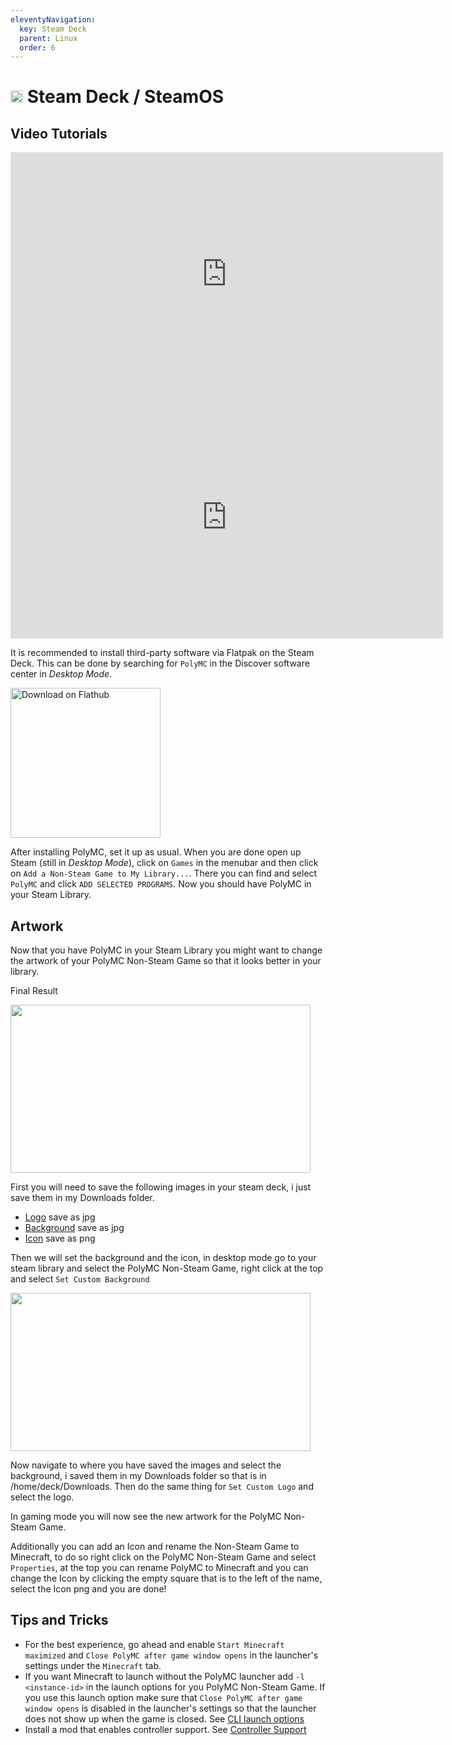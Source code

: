 ```yaml
---
eleventyNavigation:
  key: Steam Deck
  parent: Linux
  order: 6
---
```

# <img src="https://www.vectorlogo.zone/logos/steampowered/steampowered-icon.svg" height="20"/> Steam Deck / SteamOS

## Video Tutorials
<iframe width="692" height="389" src="https://www.youtube.com/embed/UTVBqyvFCV8" title="YouTube video player" frameborder="0" allow="accelerometer; autoplay; clipboard-write; encrypted-media; gyroscope; picture-in-picture" allowfullscreen></iframe>
  
<iframe width="692" height="389" src="https://www.youtube.com/embed/6E2Enr5S78k" title="YouTube video player" frameborder="0" allow="accelerometer; autoplay; clipboard-write; encrypted-media; gyroscope; picture-in-picture" allowfullscreen></iframe>

It is recommended to install third-party software via Flatpak on the Steam Deck.
This can be done by searching for `PolyMC` in the Discover software center in *Desktop Mode*.

<a href='https://flathub.org/apps/details/org.polymc.PolyMC'><img width='240' alt='Download on Flathub' src='https://flathub.org/assets/badges/flathub-badge-en.png'/></a>

After installing PolyMC, set it up as usual.
When you are done open up Steam (still in *Desktop Mode*), click on `Games` in the menubar and then click on `Add a Non-Steam Game to My Library...`.
There you can find and select `PolyMC` and click `ADD SELECTED PROGRAMS`.
Now you should have PolyMC in your Steam Library.

## Artwork

Now that you have PolyMC in your Steam Library you might want to change the artwork of your PolyMC Non-Steam Game so that it looks better in your library.

Final Result

<img src="https://i.imgur.com/WXFkxCw.png" width="480" height="268.75"/>

First you will need to save the following images in your steam deck, i just save them in my Downloads folder.

- [Logo](https://www.minecraft.net/content/dam/games/minecraft/key-art/Games_Subnav_Minecraft-300x465.jpg) save as jpg
- [Background](https://news.xbox.com/en-us/wp-content/uploads/sites/2/2021/11/Minecraft-Caves-Cliffs-Part-II-Available-Now_JPG.jpg) save as jpg
- [Icon](https://theme.zdassets.com/theme_assets/2155033/bc270c23058d513de5124ffea6bf9199af7a2370.png) save as png

Then we will set the background and the icon, in desktop mode go to your steam library and select the PolyMC Non-Steam Game, right click at the top and select `Set Custom Background`

<img src="https://i.imgur.com/jaqjRob.png" width="480" height="253.25"/>

Now navigate to where you have saved the images and select the background, i saved them in my Downloads folder so that is in /home/deck/Downloads.
Then do the same thing for `Set Custom Logo` and select the logo.

In gaming mode you will now see the new artwork for the PolyMC Non-Steam Game.

Additionally you can add an Icon and rename the Non-Steam Game to Minecraft, to do so right click on the PolyMC Non-Steam Game and select `Properties`, at the top you can rename PolyMC to Minecraft and you can change the Icon by clicking the empty square that is to the left of the name, select the Icon png and you are done! 

## Tips and Tricks

- For the best experience, go ahead and enable `Start Minecraft maximized` and `Close PolyMC after game window opens` in the launcher's settings under the `Minecraft` tab.
- If you want Minecraft to launch without the PolyMC launcher add `-l <instance-id>` in the launch options for you PolyMC Non-Steam Game. If you use this launch option make sure that `Close PolyMC after game window opens` is disabled in the launcher's settings so that the launcher does not show up when the game is closed. See [CLI launch options](../../../getting-started/command-line-interface/)
- Install a mod that enables controller support. See [Controller Support](../../../getting-started/controller-support)

